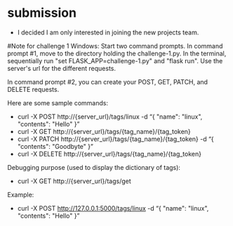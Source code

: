 # submission

- I decided I am only interested in joining the new projects team.


#Note for challenge 1
Windows:
Start two command prompts. In command prompt #1, move to the directory holding the challenge-1.py. In the terminal, sequentially run "set FLASK_APP=challenge-1.py" and "flask run". Use the server's url for the different requests.

In command prompt #2, you can create your POST, GET, PATCH, and DELETE requests. 

Here are some sample commands:
- curl -X POST  http://{server_url}/tags/linux -d “{ \"name\": \"linux\", \"contents\": \"Hello\" }”
- curl -X GET  http://{server_url}/tags/{tag_name}/{tag_token}
- curl -X PATCH  http://{server_url}/tags/{tag_name}/{tag_token} -d “{ \"contents\": \"Goodbyte\" }”
- curl -X DELETE  http://{server_url}/tags/{tag_name}/{tag_token} 

Debugging purpose (used to display the dictionary of tags):
- curl -X GET  http://{server_url}/tags/get


Example:
- curl -X POST  http://127.0.0.1:5000/tags/linux -d “{ \"name\": \"linux\", \"contents\": \"Hello\" }”


